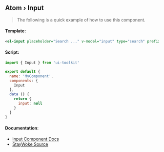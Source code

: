 Atom › Input
---
> The following is a quick example of how to use this component.


#### Template:

```xml
<el-input placeholder="Search ..." v-model="input" type="search" prefix-icon="el-icon-search"></el-input>
```


#### Script:
```js
import { Input } from 'ui-toolkit'

export default {
  name: 'MyComponent',
  components: {
    Input
  },
  data () {
    return {
      input: null
    }
  }
}
```


#### Documentation:

* [Input Component Docs](https://element.eleme.io/#/en-US/component/input)
* [StayWoke Source](https://github.com/staywoke/ui-toolkit/tree/master/src/components/atoms/input)
